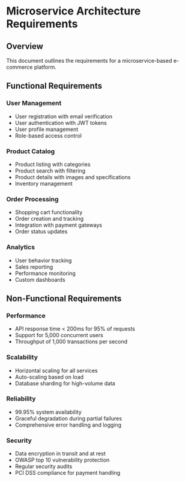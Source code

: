 # Microservice Architecture Requirements

## Overview
This document outlines the requirements for a microservice-based e-commerce platform.

## Functional Requirements

### User Management
- User registration with email verification
- User authentication with JWT tokens
- User profile management
- Role-based access control

### Product Catalog
- Product listing with categories
- Product search with filtering
- Product details with images and specifications
- Inventory management

### Order Processing
- Shopping cart functionality
- Order creation and tracking
- Integration with payment gateways
- Order status updates

### Analytics
- User behavior tracking
- Sales reporting
- Performance monitoring
- Custom dashboards

## Non-Functional Requirements

### Performance
- API response time < 200ms for 95% of requests
- Support for 5,000 concurrent users
- Throughput of 1,000 transactions per second

### Scalability
- Horizontal scaling for all services
- Auto-scaling based on load
- Database sharding for high-volume data

### Reliability
- 99.95% system availability
- Graceful degradation during partial failures
- Comprehensive error handling and logging

### Security
- Data encryption in transit and at rest
- OWASP top 10 vulnerability protection
- Regular security audits
- PCI DSS compliance for payment handling